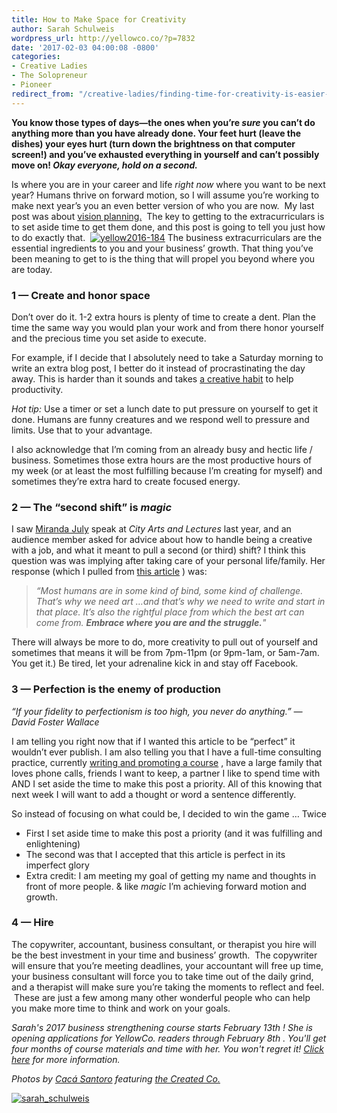 ```yaml
---
title: How to Make Space for Creativity
author: Sarah Schulweis
wordpress_url: http://yellowco.co/?p=7832
date: '2017-02-03 04:00:08 -0800'
categories:
- Creative Ladies
- The Solopreneur
- Pioneer
redirect_from: "/creative-ladies/finding-time-for-creativity-is-easier-than-you-think/"
---
```


**You know those types of days—the ones when you’re _sure_ you can’t do anything more than you have already done. Your feet hurt (leave the dishes) your eyes hurt (turn down the brightness on that computer screen!) and you’ve exhausted everything in yourself and can’t possibly move on! _Okay everyone, hold on a second._**

Is where you are in your career and life _right now_ where you want to be next year? Humans thrive on forward motion, so I will assume you’re working to make next year’s you an even better version of who you are now.  My last post was about [vision planning.](http://yellowco.co/creative-ladies/how-to-create-a-vision-plan-that-works-for-you/)  The key to getting to the extracurriculars is to set aside time to get them done, and this post is going to tell you just how to do exactly that.  [![yellow2016-184](https://yellow-blog-images.imgix.net/2017/01/Yellow2016-184.jpg)](https://yellow-blog-images.imgix.net/2017/01/Yellow2016-184.jpg) The business extracurriculars are the essential ingredients to you and your business’ growth. That thing you’ve been meaning to get to is the thing that will propel you beyond where you are today.

### **1 — Create and honor space**

Don’t over do it. 1-2 extra hours is plenty of time to create a dent. Plan the time the same way you would plan your work and from there honor yourself and the precious time you set aside to execute.

For example, if I decide that I absolutely need to take a Saturday morning to write an extra blog post, I better do it instead of procrastinating the day away. This is harder than it sounds and takes [a creative habit](https://www.amazon.com/Creative-Habit-Learn-Use-Life/dp/1480589837?ref_=nav_signin&) to help productivity.

_Hot tip:_ Use a timer or set a lunch date to put pressure on yourself to get it done. Humans are funny creatures and we respond well to pressure and limits. Use that to your advantage.

I also acknowledge that I’m coming from an already busy and hectic life / business. Sometimes those extra hours are the most productive hours of my week (or at least the most fulfilling because I’m creating for myself) and sometimes they’re extra hard to create focused energy.

### **2 — The “second shift” is _magic_**

I saw [Miranda July](http://www.mirandajuly.com/) speak at _City Arts and Lectures_ last year, and an audience member asked for advice about how to handle being a creative with a job, and what it meant to pull a second (or third) shift? I think this question was was implying after taking care of your personal life/family. Her response (which I pulled from [this article](https://medium.com/@julievaughn/the-second-shift-artist-3579c753493f#.pqay2tcgw) ) was:

> _“Most humans are in some kind of bind, some kind of challenge. That’s why we need art …and that’s why we need to write and start in that place. It’s also the rightful place from which the best art can come from. **Embrace where you are and the struggle.**"_

There will always be more to do, more creativity to pull out of yourself and sometimes that means it will be from 7pm-11pm (or 9pm-1am, or 5am-7am. You get it.) Be tired, let your adrenaline kick in and stay off Facebook.

### **3 — Perfection is the enemy of production**

_“If your fidelity to perfectionism is too high, you never do anything.” — David Foster Wallace_

I am telling you right now that if I wanted this article to be “perfect” it wouldn’t ever publish. I am also telling you that I have a full-time consulting practice, currently [writing and promoting a course](http://bit.ly/AOworkshop) , have a large family that loves phone calls, friends I want to keep, a partner I like to spend time with AND I set aside the time to make this post a priority. All of this knowing that next week I will want to add a thought or word a sentence differently.

So instead of focusing on what could be, I decided to win the game … Twice

*   First I set aside time to make this post a priority (and it was fulfilling and enlightening)
*   The second was that I accepted that this article is perfect in its imperfect glory
*   Extra credit: I am meeting my goal of getting my name and thoughts in front of more people. & like _magic_ I’m achieving forward motion and growth.

### **4 — Hire**

The copywriter, accountant, business consultant, or therapist you hire will be the best investment in your time and business’ growth.  The copywriter will ensure that you’re meeting deadlines, your accountant will free up time, your business consultant will force you to take time out of the daily grind, and a therapist will make sure you’re taking the moments to reflect and feel.  These are just a few among many other wonderful people who can help you make more time to think and work on your goals.

_Sarah's 2017 business strengthening course starts February 13th ! She is opening applications for YellowCo. readers through February 8th . You'll get four months of course materials and time with her. You won't regret it! [Click here](http://www.anchorandorbit.com/dispatches/) for more information._

_Photos by [Cacá Santoro](http://cacasantoro.com/) featuring [the Created Co.](https://thecreated.co/)_

[![sarah_schulweis](https://yellow-blog-images.imgix.net/2017/02/Sarah_Schulweis.jpg)](http://www.anchorandorbit.com/)
